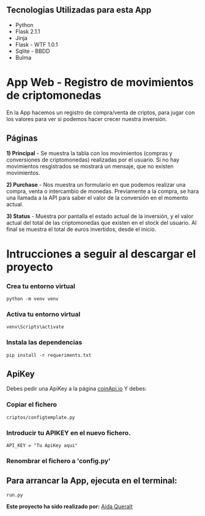 ## Tecnologias Utilizadas para esta App
- Python
- Flask 2.1.1
- Jinja
- Flask - WTF 1.0.1 
- Sqlite - BBDD
- Bulma


# App Web - Registro de movimientos de criptomonedas

En la App hacemos un registro de compra/venta de criptos, para jugar con los valores para ver si podemos hacer crecer nuestra inversión.

## Páginas

**1) Principal** - Se muestra la tabla con los movimientos (compras y conversiones de criptomonedas) realizadas por el usuario.
Si no hay movimientos resgistrados se mostrará un mensaje, que no existen movimientos.

**2) Purchase** - Nos muestra un formulario en que podemos realizar una compra, venta o intercambio de monedas. Previamente a la compra, se hara una llamada a la API para saber el valor de la conversión en el  momento actual.

**3) Status** - Muestra por pantalla el estado actual de la inversión, y el valor actual del total de las criptomonedas que existen en el
stock del usuario. Al final se muestra el total de euros invertidos, desde el inicio.


# Intrucciones a seguir al descargar el proyecto
### **Crea tu entorno virtual**

```
python -m venv venv
```

### Activa tu entorno virtual

```
venv\Scripts\activate
```
### Instala las dependencias

```
pip install -r requeriments.txt
```

## **ApiKey**

Debes pedir una ApiKey a la página [coinApi.io](https://www.coinapi.io/)
Y debes:

### Copiar el fichero
```
criptos/configtemplate.py
```

### Introducir tu APIKEY en el nuevo fichero.
```
API_KEY = "Tu ApiKey aqui"
```

### Renombrar el fichero a 'config.py'

## Para arrancar la App, ejecuta en el terminal:
```
run.py
```


**Este proyecto ha sido realizado por:**
[Aida Queralt](https://github.com/AidaQ27)
